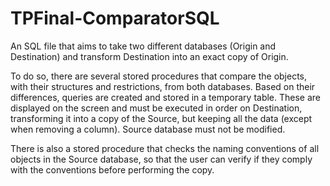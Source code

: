 # TPFinal-ComparatorSQL
An SQL file that aims to take two different databases (Origin and Destination) and transform Destination into an exact copy of Origin.

To do so, there are several stored procedures that compare the objects, with their structures and restrictions, from both databases. Based on their differences, queries are created and stored in a temporary table. These are displayed on the screen and must be executed in order on Destination, transforming it into a copy of the Source, but keeping all the data (except when removing a column). 
Source database must not be modified.

There is also a stored procedure that checks the naming conventions of all objects in the Source database, so that the user can verify if they comply with the conventions before performing the copy.
